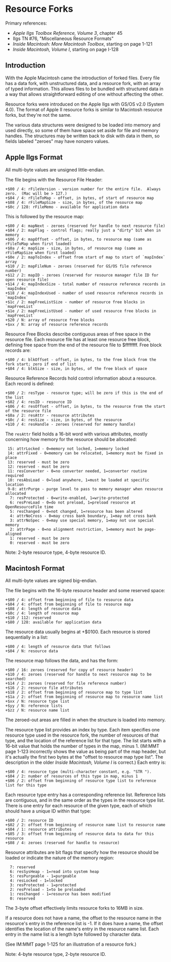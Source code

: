 # Resource Forks #

Primary references:
 - _Apple IIgs Toolbox Reference, Volume 3_, chapter 45
 - IIgs TN #76, "Miscellaneous Resource Formats"
 - _Inside Macintosh: More Macintosh Toolbox_, starting on page 1-121
 - _Inside Macintosh, Volume I_, starting on page I-128

## Introduction ##

With the Apple Macintosh came the introduction of forked files.  Every file has a data fork,
with unstructured data, and a resource fork, with an array of typed information.  This allows
files to be bundled with structured data in a way that allows straightforward editing of
one without affecting the other.

Resource forks were introduced on the Apple IIgs with GS/OS v2.0 (System 4.0).  The format of
Apple II resource forks is similar to Macintosh resource forks, but they're not the same.

The various data structures were designed to be loaded into memory and used directly, so some
of them have space set aside for file and memory handles.  The structures may be written back
to disk with data in them, so fields labeled "zeroes" may have nonzero values.

## Apple IIgs Format ##

All multi-byte values are unsigned little-endian.

The file begins with the Resource File Header:
```
+$00 / 4: rFileVersion - version number for the entire file.  Always zero.  (Mac will be > 127.)
+$04 / 4: rFileToMap - offset, in bytes, of start of resource map
+$08 / 4: rFileMapSize - size, in bytes, of the resource map
+$0c / 128: rFileMemo - available for application data
```

This is followed by the resource map:
```
+$00 / 4: mapNext - zeroes (reserved for handle to next resource file)
+$04 / 2: mapFlag - control flags; really just a "dirty" bit when in memory
+$06 / 4: mapOffset - offset, in bytes, to resource map (same as rFileToMap when first loaded)
+$0a / 4: mapSize - size, in bytes, of resource map (same as rFileMapSize when first loaded)
+$0e / 2: mapToIndex - offset from start of map to start of `mapIndex` array
+$10 / 2: mapFileNum - zeroes (reserved for GS/OS file reference number)
+$12 / 2: mapID - zeroes (reserved for resource manager file ID for open resource file)
+$14 / 4: mapIndexSize - total number of resource reference records in `mapIndex`
+$18 / 4: mapIndexUsed - number of used resource reference records in `mapIndex`
+$1c / 2: mapFreeListSize - number of resource free blocks in `mapFreeList`
+$1e / 2: mapFreeListUsed - number of used resource free blocks in `mapFreeList`
+$20 / N: array of resource free blocks
+$xx / N: array of resource reference records
```

Resource Free Blocks describe contiguous areas of free space in the resource file.  Each
resource file has at least one resource free block, defining free space from the end of the
resource file to $ffffffff.  Free block records are:
```
+$00 / 4: blkOffset - offset, in bytes, to the free block from the fork start; zero if end of list
+$04 / 4: blkSize - size, in bytes, of the free block of space
```

Resource Reference Records hold control information about a resource.  Each record is defined:
```
+$00 / 2: resType - resource type; will be zero if this is the end of the list
+$02 / 4: resID - resource ID
+$06 / 4: resOffset - offset, in bytes, to the resource from the start of the resource file
+$0a / 2: resAttr - resource attributes
+$0c / 4: resSize - size, in bytes, of the resource
+$10 / 4: resHandle - zeroes (reserved for memory handle)
```

The `resAttr` field holds a 16-bit word with various attributes, mostly concerning how memory
for the resource should be allocated:
```
 15: attrLocked - 0=memory not locked, 1=memory locked
 14: attrFixed - 0=memory can be relocated, 1=memory must be fixed in place
 13: reserved - must be zero
 12: reserved - must be zero
 11: resConverter - 0=no converter needed, 1=converter routine required
 10: resAbsLoad - 0=load anywhere, 1=must be loaded at specific location
 9-8: attrPurge - purge level to pass to memory manager when resource allocated
  7: resProtected - 0=write-enabled, 1=write-protected
  6: resPreLoad - 0=do not preload, 1=preload resource at OpenResourceFile time
  5: resChanged - 0=not changed, 1=resource has been altered
  4: attrNoCross - 0=may cross bank boundary, 1=may not cross bank
  3: attrNoSpec - 0=may use special memory, 1=may not use special memory
  2: attrPage - 0=no alignment restriction, 1=memory must be page-aligned
  1: reserved - must be zero
  0: reserved - must be zero
```

Note: 2-byte resource type, 4-byte resource ID.

## Macintosh Format ##

All multi-byte values are signed big-endian.

The file begins with the 16-byte resource header and some reserved space:
```
+$00 / 4: offset from beginning of file to resource data
+$04 / 4: offset from beginning of file to resource map
+$08 / 4: length of resource data
+$0c / 4: length of resource map
+$10 / 112: reserved
+$80 / 128: available for application data
```

The resource data usually begins at +$0100.  Each resource is stored sequentially in a list:
```
+$00 / 4: length of resource data that follows
+$04 / N: resource data
```

The resource map follows the data, and has the form:
```
+$00 / 16: zeroes (reserved for copy of resource header)
+$10 / 4: zeroes (reserved for handle to next resource map to be searched)
+$14 / 2: zeroes (reserved for file reference number)
+$16 / 2: resource file attributes
+$18 / 2: offset from beginning of resource map to type list
+$1a / 2: offset from beginning of resource map to resource name list
+$xx / N: resource type list
+$yy / N: reference lists
+$zz / N: resource name list
```
The zeroed-out areas are filled in when the structure is loaded into memory.

The resource type list provides an index by type.  Each item specifies one resource type used in
the resource fork, the number of resources of that type, and the location of the reference list
for that type.  The list starts with a 16-bit value that holds the number of types in the map,
minus 1.  (IM:MMT page 1-123 incorrectly shows the value as being part of the map header, but it's
actually the first two bytes at the "offset to resource map type list".  The description in the
older _Inside Macintosh, Volume I_ is correct.)  Each entry is:
```
+$00 / 4: resource type (multi-character constant, e.g. "STR ").
+$04 / 2: number of resources of this type in map, minus 1
+$06 / 2: offset from beginning of resource type list to reference list for this type
```

Each resource type entry has a corresponding reference list.  Reference lists are contiguous,
and in the same order as the types in the resource type list.  There is one entry for each
resource of the given type, each of which should have a unique ID within that type:
```
+$00 / 2: resource ID
+$02 / 2: offset from beginning of resource name list to resource name
+$04 / 1: resource attributes
+$05 / 3: offset from beginning of resource data to data for this resource
+$08 / 4: zeroes (reserved for handle to resource)
```

Resource attributes are bit flags that specify how the resource should be loaded or indicate
the nature of the memory region:
```
  7: reserved
  6: resSysHeap - 1=read into system heap
  5: resPurgeable - 1=purgeable
  4: resLocked - 1=locked
  3: resProtected - 1=protected
  2: resPreload - 1=to be preloaded
  1: resChanged - 1=resource has been modified
  0: reserved
```

The 3-byte offset effectively limits resource forks to 16MB in size.

If a resource does not have a name, the offset to the resource name in the resource's entry in
the reference list is -1.  If it does have a name, the offset identifies the location of the
name's entry in the resource name list.  Each entry in the name list is a length byte followed
by character data.

(See IM:MMT page 1-125 for an illustration of a resource fork.)

Note: 4-byte resource type, 2-byte resource ID.
